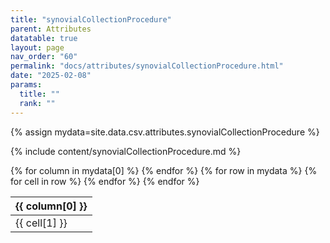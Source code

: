 ```yaml
---
title: "synovialCollectionProcedure"
parent: Attributes
datatable: true
layout: page
nav_order: "60"
permalink: "docs/attributes/synovialCollectionProcedure.html"
date: "2025-02-08"
params:
  title: ""
  rank: ""
---
```

{% assign mydata=site.data.csv.attributes.synovialCollectionProcedure %} 

{% include content/synovialCollectionProcedure.md %}

<table id="myTable" class="display" style="width:100%">
    <thead>
    {% for column in mydata[0] %}
        <th>{{ column[0] }}</th>
    {% endfor %}
    </thead>
    <tbody>
    {% for row in mydata %}
        <tr>
        {% for cell in row %}
            <td>{{ cell[1] }}</td>
        {% endfor %}
        </tr>
    {% endfor %}
    </tbody>
</table>
<script type="text/javascript">
  $(document).ready(function () {
    $('#myTable').DataTable({
      responsive: true,
      deferRender: false,
      paging: false,
      order: [],
    });
  });
</script>
